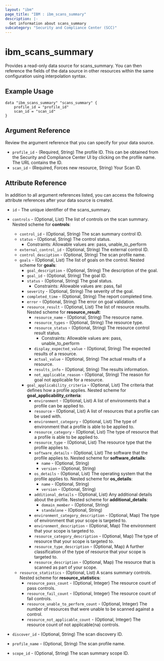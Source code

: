 ```yaml
---
layout: "ibm"
page_title: "IBM : ibm_scans_summary"
description: |-
  Get information about scans_summary
subcategory: "Security and Compliance Center (SCC)"
---
```


# ibm_scans_summary

Provides a read-only data source for scans_summary. You can then reference the fields of the data source in other resources within the same configuration using interpolation syntax.

## Example Usage

```hcl
data "ibm_scans_summary" "scans_summary" {
	profile_id = "profile_id"
	scan_id = "scan_id"
}
```

## Argument Reference

Review the argument reference that you can specify for your data source.

* `profile_id` - (Required, String) The profile ID. This can be obtained from the Security and Compliance Center UI by clicking on the profile name. The URL contains the ID.
* `scan_id` - (Required, Forces new resource, String) Your Scan ID.

## Attribute Reference

In addition to all argument references listed, you can access the following attribute references after your data source is created.

* `id` - The unique identifier of the scans_summary.
* `controls` - (Optional, List) The list of controls on the scan summary.
Nested scheme for **controls**:
	* `control_id` - (Optional, String) The scan summary control ID.
	* `status` - (Optional, String) The control status.
	  * Constraints: Allowable values are: pass, unable_to_perform
	* `external_control_id` - (Optional, String) The external control ID.
	* `control_desciption` - (Optional, String) The scan profile name.
	* `goals` - (Optional, List) The list of goals on the control.
	Nested scheme for **goals**:
		* `goal_description` - (Optional, String) The description of the goal.
		* `goal_id` - (Optional, String) The goal ID.
		* `status` - (Optional, String) The goal status.
		  * Constraints: Allowable values are: pass, fail
		* `severity` - (Optional, String) The severity of the goal.
		* `completed_time` - (Optional, String) The report completed time.
		* `error` - (Optional, String) The error on goal validation.
		* `resource_result` - (Optional, List) The list of resource results.
		Nested scheme for **resource_result**:
			* `resource_name` - (Optional, String) The resource name.
			* `resource_types` - (Optional, String) The resource type.
			* `resource_status` - (Optional, String) The resource control result status.
			  * Constraints: Allowable values are: pass, unable_to_perform
			* `display_expected_value` - (Optional, String) The expected results of a resource.
			* `actual_value` - (Optional, String) The actual results of a resource.
			* `results_info` - (Optional, String) The results information.
			* `not_applicable_reason` - (Optional, String) The reason for goal not applicable for a resource.
		* `goal_applicability_criteria` - (Optional, List) The criteria that defines how a profile applies.
		Nested scheme for **goal_applicability_criteria**:
			* `environment` - (Optional, List) A list of environments that a profile can be applied to.
			* `resource` - (Optional, List) A list of resources that a profile can be used with.
			* `environment_category` - (Optional, List) The type of environment that a profile is able to be applied to.
			* `resource_category` - (Optional, List) The type of resource that a profile is able to be applied to.
			* `resource_type` - (Optional, List) The resource type that the profile applies to.
			* `software_details` - (Optional, List) The software that the profile applies to.
			Nested scheme for **software_details**:
				* `name` - (Optional, String)
				* `version` - (Optional, String)
			* `os_details` - (Optional, List) The operating system that the profile applies to.
			Nested scheme for **os_details**:
				* `name` - (Optional, String)
				* `version` - (Optional, String)
			* `additional_details` - (Optional, List) Any additional details about the profile.
			Nested scheme for **additional_details**:
				* `domain_member` - (Optional, String)
				* `standalone` - (Optional, String)
			* `environment_category_description` - (Optional, Map) The type of environment that your scope is targeted to.
			* `environment_description` - (Optional, Map) The environment that your scope is targeted to.
			* `resource_category_description` - (Optional, Map) The type of resource that your scope is targeted to.
			* `resource_type_description` - (Optional, Map) A further classification of the type of resource that your scope is targeted to.
			* `resource_description` - (Optional, Map) The resource that is scanned as part of your scope.
	* `resource_statistics` - (Optional, List) A scans summary controls.
	Nested scheme for **resource_statistics**:
		* `resource_pass_count` - (Optional, Integer) The resource count of pass controls.
		* `resource_fail_count` - (Optional, Integer) The resource count of fail controls.
		* `resource_unable_to_perform_count` - (Optional, Integer) The number of resources that were unable to be scanned against a control.
		* `resource_not_applicable_count` - (Optional, Integer) The resource count of not applicable(na) controls.

* `discover_id` - (Optional, String) The scan discovery ID.

* `profile_name` - (Optional, String) The scan profile name.

* `scope_id` - (Optional, String) The scan summary scope ID.

